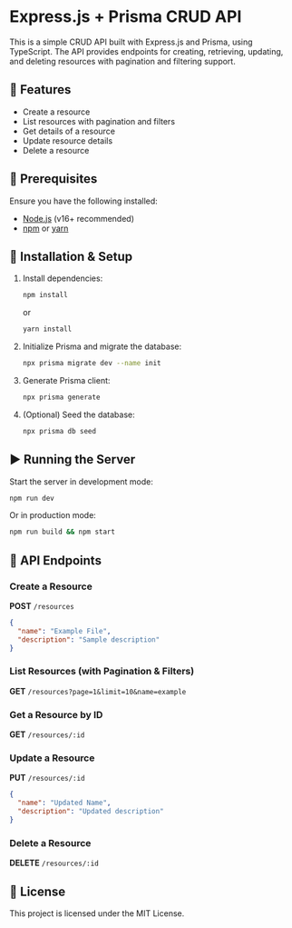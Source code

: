 # Express.js + Prisma CRUD API

This is a simple CRUD API built with Express.js and Prisma, using TypeScript. The API provides endpoints for creating, retrieving, updating, and deleting resources with pagination and filtering support.

## 🚀 Features
- Create a resource
- List resources with pagination and filters
- Get details of a resource
- Update resource details
- Delete a resource

## 📌 Prerequisites
Ensure you have the following installed:
- [Node.js](https://nodejs.org/) (v16+ recommended)
- [npm](https://www.npmjs.com/) or [yarn](https://yarnpkg.com/)

## 📂 Installation & Setup
1. Install dependencies:
   ```sh
   npm install
   ```
   or
   ```sh
   yarn install
   ```

2. Initialize Prisma and migrate the database:
   ```sh
   npx prisma migrate dev --name init
   ```

3. Generate Prisma client:
   ```sh
   npx prisma generate
   ```

4. (Optional) Seed the database:
   ```sh
   npx prisma db seed
   ```

## ▶️ Running the Server
Start the server in development mode:
```sh
npm run dev
```

Or in production mode:
```sh
npm run build && npm start
```

## 📡 API Endpoints
### Create a Resource
**POST** `/resources`
```json
{
  "name": "Example File",
  "description": "Sample description"
}
```

### List Resources (with Pagination & Filters)
**GET** `/resources?page=1&limit=10&name=example`

### Get a Resource by ID
**GET** `/resources/:id`

### Update a Resource
**PUT** `/resources/:id`
```json
{
  "name": "Updated Name",
  "description": "Updated description"
}
```

### Delete a Resource
**DELETE** `/resources/:id`

## 📝 License
This project is licensed under the MIT License.

